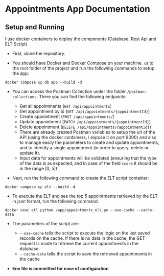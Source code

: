 # Appointments App Documentation

## Setup and Running

I use docker containers to deploy the components (Database, Rest Api and ELT Script)

-   First, clone the repository.

-   You should have Docker and Docker Compose on your machine. `cd` to the root folder of the project and run the following commands to setup the app:

`docker compose up db app --build -d`

-   You can access the Postman Collection under the folder `/postman-collections`. There you can find the following endpoints:

    -   Get all appointments (`GET /api/appointments`)
    -   Get appointment by id (`GET /api/appointments/{appointmentId}`)
    -   Create appointment (`POST /api/appointments/`)
    -   Update appointment (`PATCH /api/appointments/{appointmentId}`)
    -   Delete appointment (`DELETE /api/appointments/{appointmentId}`)
    -   There are already created Postman variables to setup the url of the API (using the docker containers, I expose it on port 9000)
        and also to manage easily the parameters to create and update appointments, and to identify a single appointment (in order to query, delete or update it).
    -   Input data for appointments will be validated (ensuring that the type of the data is as expected, and in case of the field `score` it should be in the range [0, 5])

-   Next, run the following command to create the ELT script container:

`docker compose up elt --build -d`

-   To execute the ELT and see the top 5 appointments retrieved by the ELT in json format, run the following command:

`docker exec etl python /app/appointments_elt.py --use-cache --cache-data`

-   The parameters of the script are:

    -   `--use-cache` tells the script to execute the logic on the last saved records on the cache. If there is no data in the cache, the GET request is made to retrieve the current appointments in the database.
    -   `--cache-data` tells the script to save the retrieved appointments in the cache

-   **Env file is committed for ease of configuration**
